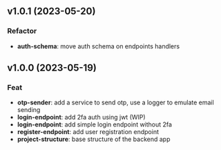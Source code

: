 ## v1.0.1 (2023-05-20)

### Refactor

- **auth-schema**: move auth schema on endpoints handlers

## v1.0.0 (2023-05-19)

### Feat

- **otp-sender**: add a service to send otp, use a logger to emulate email sending
- **login-endpoint**: add 2fa auth using jwt (WIP)
- **login-endpoint**: add simple login endpoint without 2fa
- **register-endpoint**: add user registration endpoint
- **project-structure**: base structure of the backend app
